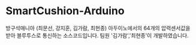 # SmartCushion-Arduino
방구석매니아 (최문선, 강지훈, 김가람, 최현종)
아두이노에서의 64개의 압력센서값을 받아 블루투스로 통신하는 소스코드입니다.
팀원 '김가람','최현종'이 개발하였습니다.
